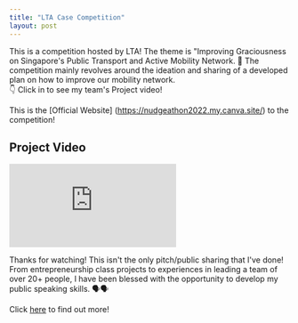 ```yaml
---
title: "LTA Case Competition"
layout: post
---
```


This is a competition hosted by LTA! The theme is "Improving Graciousness on Singapore's Public Transport and Active Mobility Network. 🚄
The competition mainly revolves around the ideation and sharing of a developed plan on how to improve our mobility network.  
👇 Click in to see my team's Project video! 


This is the [Official Website] (https://nudgeathon2022.my.canva.site/) to the competition!

## Project Video

<iframe src="https://www.youtube.com/embed/IPZZGIyfjCY" title="YouTube video player" frameborder="0" allow="accelerometer; autoplay; clipboard-write; encrypted-media; gyroscope; picture-in-picture; web-share" allowfullscreen></iframe>

Thanks for watching!
This isn't the only pitch/public sharing that I've done! From entrepreneurship class projects to experiences in leading a team of over 20+ people, I have been blessed with the opportunity to develop my public speaking skills. 🗣️🗣️

Click [here](https://justin-czk.github.io/blog/) to find out more!
